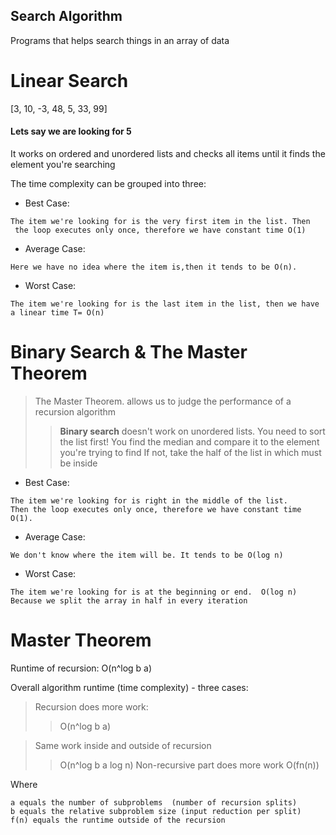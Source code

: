 ## Search Algorithm
Programs that helps search things in an array of data

# Linear Search
  [3, 10, -3, 48, 5, 33, 99]
#### Lets say we are looking for 5
It works on ordered and unordered lists and checks all items until it finds the element you're searching

The time complexity can be grouped into three:

 * Best Case:
```
The item we're looking for is the very first item in the list. Then
 the loop executes only once, therefore we have constant time O(1)
```

  
* Average Case: 

``` 
Here we have no idea where the item is,then it tends to be O(n).
```
* Worst Case: 

``` 
The item we're looking for is the last item in the list, then we have a linear time T= O(n)
```

#

# Binary Search & The Master Theorem
>The Master Theorem. allows us to judge the performance of a recursion algorithm
>> **Binary search**
  doesn't work on unordered lists. You need to sort the list first!
You find the median and compare it to the element you're trying to find
If not, take the half of the list in which must be inside


 * Best Case: 
```
The item we're looking for is right in the middle of the list.
Then the loop executes only once, therefore we have constant time O(1).
```
* Average Case:
 ```
 We don't know where the item will be. It tends to be O(log n)
```
* Worst Case: 
```
The item we're looking for is at the beginning or end.  O(log n)
Because we split the array in half in every iteration 
```

# Master Theorem
Runtime of recursion: O(n^log b a)

Overall algorithm runtime (time complexity) - three cases:
> Recursion does more work:
>> O(n^log b a)

> Same work inside and outside of recursion
>> O(n^log b a log n)
> Non-recursive part does more work
>> O(fn(n))

Where

```
a equals the number of subproblems  (number of recursion splits)
b equals the relative subproblem size (input reduction per split)
f(n) equals the runtime outside of the recursion
```